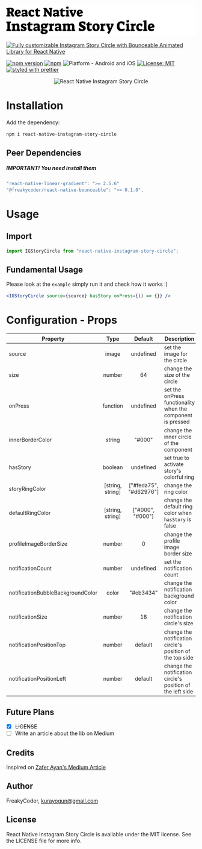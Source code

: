 <img alt="React Native Instagram Story Circle" src="assets/logo.png" width="1050"/>

[![Fully customizable Instagram Story Circle with Bounceable Animated Library for React Native](https://img.shields.io/badge/-Fully%20customizable%20Instagram%20Story%20Circle%20with%20Bounceable%20Animated%20Library%20for%20React%20Native-orange?style=for-the-badge)](https://github.com/WrathChaos/react-native-instagram-story-circle)

[![npm version](https://img.shields.io/npm/v/react-native-instagram-story-circle.svg?style=for-the-badge)](https://www.npmjs.com/package/react-native-instagram-story-circle)
[![npm](https://img.shields.io/npm/dt/react-native-instagram-story-circle.svg?style=for-the-badge)](https://www.npmjs.com/package/react-native-instagram-story-circle)
![Platform - Android and iOS](https://img.shields.io/badge/platform-Android%20%7C%20iOS-blue.svg?style=for-the-badge)
[![License: MIT](https://img.shields.io/badge/License-MIT-green.svg?style=for-the-badge)](https://opensource.org/licenses/MIT)
[![styled with prettier](https://img.shields.io/badge/styled_with-prettier-ff69b4.svg?style=for-the-badge)](https://github.com/prettier/prettier)

<p align="center">
  <img alt="React Native Instagram Story Circle"
        src="assets/Screenshots/React-Native-Instagram-Story-Circle.gif" />
</p>

# Installation

Add the dependency:

```bash
npm i react-native-instagram-story-circle
```

## Peer Dependencies

<h5><i>IMPORTANT! You need install them</i></h5>

```js
"react-native-linear-gradient": ">= 2.5.6"
"@freakycoder/react-native-bounceable": ">= 0.1.0",
```

# Usage

## Import

```jsx
import IGStoryCircle from "react-native-instagram-story-circle";
```

## Fundamental Usage

Please look at the `example` simply run it and check how it works :)

```jsx
<IGStoryCircle source={source} hasStory onPress={() => {}} />
```

# Configuration - Props

| Property                          |       Type       |        Default         | Description                                                 |
| --------------------------------- | :--------------: | :--------------------: | ----------------------------------------------------------- |
| source                            |      image       |       undefined        | set the image for the circle                                |
| size                              |      number      |           64           | change the size of the circle                               |
| onPress                           |     function     |       undefined        | set the onPress functionality when the component is pressed |
| innerBorderColor                  |      string      |         "#000"         | change the inner circle of the component                    |
| hasStory                          |     boolean      |       undefined        | set true to activate story's colorful ring                  |
| storyRingColor                    | [string, string] | ["#feda75", "#d62976"] | change the ring color                                       |
| defaultRingColor                  | [string, string] |    ["#000", "#000"]    | change the default ring color when `hasStory` is false      |
| profileImageBorderSize            |      number      |           0            | change the profile image border size                        |
| notificationCount                 |      number      |       undefined        | set the notification count                                  |
| notificationBubbleBackgroundColor |      color       |       "#eb3434"        | change the notification background color                    |
| notificationSize                  |      number      |           18           | change the notification circle's size                       |
| notificationPositionTop           |      number      |        default         | change the notification circle's position of the top side   |
| notificationPositionLeft          |      number      |        default         | change the notification circle's position of the left side  |

## Future Plans

- [x] ~~LICENSE~~
- [ ] Write an article about the lib on Medium

## Credits

Inspired on [Zafer Ayan's Medium Article](https://medium.com/@ZaferAyan/react-native-instagram-proje-mimarisi-9031e75a72de)

## Author

FreakyCoder, kurayogun@gmail.com

## License

React Native Instagram Story Circle is available under the MIT license. See the LICENSE file for more info.
